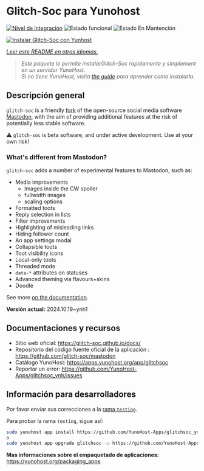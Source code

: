 <!--
Este archivo README esta generado automaticamente<https://github.com/YunoHost/apps/tree/master/tools/readme_generator>
No se debe editar a mano.
-->

# Glitch-Soc para Yunohost

[![Nivel de integración](https://dash.yunohost.org/integration/glitchsoc.svg)](https://ci-apps.yunohost.org/ci/apps/glitchsoc/) ![Estado funcional](https://ci-apps.yunohost.org/ci/badges/glitchsoc.status.svg) ![Estado En Mantención](https://ci-apps.yunohost.org/ci/badges/glitchsoc.maintain.svg)

[![Instalar Glitch-Soc con Yunhost](https://install-app.yunohost.org/install-with-yunohost.svg)](https://install-app.yunohost.org/?app=glitchsoc)

*[Leer este README en otros idiomas.](./ALL_README.md)*

> *Este paquete le permite instalarGlitch-Soc rapidamente y simplement en un servidor YunoHost.*  
> *Si no tiene YunoHost, visita [the guide](https://yunohost.org/install) para aprender como instalarla.*

## Descripción general

`glitch-soc` is a friendly [fork](https://en.wikipedia.org/wiki/Fork_(software_development)) of the open-source social media software [Mastodon](https://joinmastodon.org/), with the aim of providing additional features at the risk of potentially less stable software.

⚠️ `glitch-soc` is beta software, and under active development. Use at your own risk!

###  What's different from Mastodon?

`glitch-soc` adds a number of experimental features to Mastodon, such as:

- Media improvements
  - Images inside the CW spoiler
  - fullwidth images
  - scaling options
- Formatted toots
- Reply selection in lists
- Filter improvements
- Highlighting of misleading links
- Hiding follower count
- An app settings modal
- Collapsible toots
- Toot visibility icons
- Local-only toots
- Threaded mode
- `data-*` attributes on statuses
- Advanced theming via flavours+skins
- Doodle

See more [on the documentation](https://glitch-soc.github.io/docs/).


**Versión actual:** 2024.10.19~ynh1
## Documentaciones y recursos

- Sitio web oficial: <https://glitch-soc.github.io/docs/>
- Repositorio del código fuente oficial de la aplicación : <https://github.com/glitch-soc/mastodon>
- Catálogo YunoHost: <https://apps.yunohost.org/app/glitchsoc>
- Reportar un error: <https://github.com/YunoHost-Apps/glitchsoc_ynh/issues>

## Información para desarrolladores

Por favor enviar sus correcciones a la [rama `testing`](https://github.com/YunoHost-Apps/glitchsoc_ynh/tree/testing).

Para probar la rama `testing`, sigue asÍ:

```bash
sudo yunohost app install https://github.com/YunoHost-Apps/glitchsoc_ynh/tree/testing --debug
o
sudo yunohost app upgrade glitchsoc -u https://github.com/YunoHost-Apps/glitchsoc_ynh/tree/testing --debug
```

**Mas informaciones sobre el empaquetado de aplicaciones:** <https://yunohost.org/packaging_apps>
